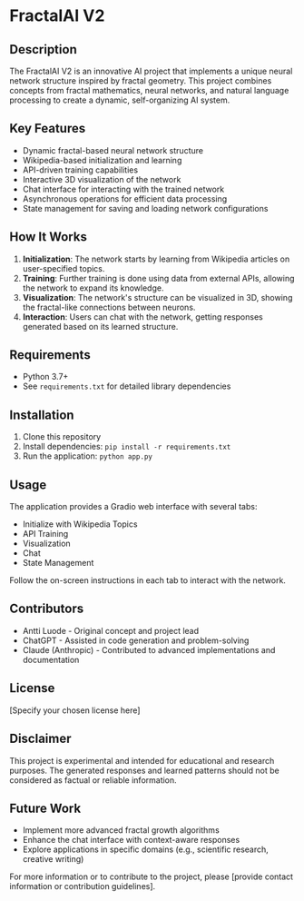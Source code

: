 # FractalAI V2

## Description
The FractalAI V2 is an innovative AI project that implements a unique neural network structure inspired by fractal geometry. This project combines concepts from fractal mathematics, neural networks, and natural language processing to create a dynamic, self-organizing AI system.

## Key Features
- Dynamic fractal-based neural network structure
- Wikipedia-based initialization and learning
- API-driven training capabilities
- Interactive 3D visualization of the network
- Chat interface for interacting with the trained network
- Asynchronous operations for efficient data processing
- State management for saving and loading network configurations

## How It Works
1. **Initialization**: The network starts by learning from Wikipedia articles on user-specified topics.
2. **Training**: Further training is done using data from external APIs, allowing the network to expand its knowledge.
3. **Visualization**: The network's structure can be visualized in 3D, showing the fractal-like connections between neurons.
4. **Interaction**: Users can chat with the network, getting responses generated based on its learned structure.

## Requirements
- Python 3.7+
- See `requirements.txt` for detailed library dependencies

## Installation
1. Clone this repository
2. Install dependencies: `pip install -r requirements.txt`
3. Run the application: `python app.py`

## Usage
The application provides a Gradio web interface with several tabs:
- Initialize with Wikipedia Topics
- API Training
- Visualization
- Chat
- State Management

Follow the on-screen instructions in each tab to interact with the network.

## Contributors
- Antti Luode - Original concept and project lead
- ChatGPT - Assisted in code generation and problem-solving
- Claude (Anthropic) - Contributed to advanced implementations and documentation

## License
[Specify your chosen license here]

## Disclaimer
This project is experimental and intended for educational and research purposes. The generated responses and learned patterns should not be considered as factual or reliable information.

## Future Work
- Implement more advanced fractal growth algorithms
- Enhance the chat interface with context-aware responses
- Explore applications in specific domains (e.g., scientific research, creative writing)

For more information or to contribute to the project, please [provide contact information or contribution guidelines].
